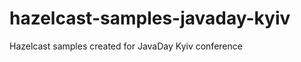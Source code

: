 hazelcast-samples-javaday-kyiv
==============================

Hazelcast samples created for JavaDay Kyiv conference
